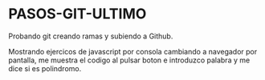# PASOS-GIT-ULTIMO

Probando git creando ramas y subiendo a Github.

Mostrando ejercicos de javascript por consola cambiando a navegador por pantalla,
me muestra el codigo al pulsar boton e introduzco palabra y me dice si es polindromo.
